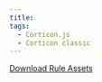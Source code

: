 ```yaml
---
title: 
tags:
  - Corticon.js
  - Corticon classic
---
```



[Download Rule Assets
](https://minhaskamal.github.io/DownGit/#/home?url=https://github.com/corticon/templates/blob/main/classic-templates/Grocery-Cart/Shopping%20Cart.zip)